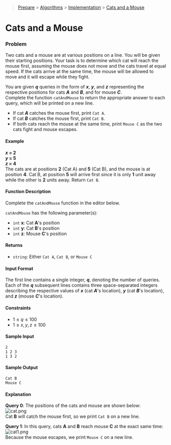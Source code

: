 > [Prepare](https://www.hackerrank.com/dashboard) > [Algorithms](https://www.hackerrank.com/domains/algorithms) > 
[Implementation](https://www.hackerrank.com/domains/algorithms/implementation) > [Cats and a Mouse](https://www.hackerrank.com/challenges/cats-and-a-mouse/problem)
# Cats and a Mouse

### Problem
Two cats and a mouse are at various positions on a line. You will be given their starting positions. 
Your task is to determine which cat will reach the mouse first, assuming the mouse does not move and the cats travel at equal speed. 
If the cats arrive at the same time, the mouse will be allowed to move and it will escape while they fight.

You are given _**q**_ queries in the form of _**x**_, _**y**_, and _**z**_ representing the respective positions 
for cats _**A**_ and _**B**_, and for mouse _**C**_.<br/>
Complete the function `catAndMouse` to return the appropriate answer to each query, which will be printed on a new line.
- If cat _**A**_ catches the mouse first, print `Cat A`.
- If cat _**B**_ catches the mouse first, print `Cat B`.
- If both cats reach the mouse at the same time, print `Mouse C` as the two cats fight and mouse escapes.

#### Example
**_x_ = 2**<br/>
**_y_ = 5**<br/>
**_z_ = 4**<br/>
The cats are at positions **2** (Cat A) and **5** (Cat B), and the mouse is at position **4**. Cat B, at position **5** will 
arrive first since it is only **1** unit away while the other is **2** units away. Return `Cat B`.

#### Function Description
Complete the `catAndMouse` function in the editor below.

`catAndMouse` has the following parameter(s):
- `int` **x**: Cat **A**'s position
- `int` **y**: Cat **B**'s position
- `int` **z**: Mouse **C**'s position

#### Returns
- `string`: Either `Cat A`, `Cat B`, or `Mouse C`

#### Input Format
The first line contains a single integer, _**q**_, denoting the number of queries.<br/>
Each of the _**q**_ subsequent lines contains three space-separated integers describing the respective values of _**x**_ (cat _**A**_'s location),
_**y**_ (cat _**B**_'s location), and _**z**_ (mouse _**C**_'s location).

#### Constraints
- $1 \leq q \leq 100$
- $1 \leq x, y, z \leq 100$

#### Sample Input
```
2
1 2 3
1 3 2
```

#### Sample Output
```
Cat B
Mouse C
```

#### Explanation
**Query 0**: The positions of the cats and mouse are shown below:<br/>
![cat.png](https://s3.amazonaws.com/hr-challenge-images/0/1480434477-7418fccf34-cat.png) <br/>
Cat **B** will catch the mouse first, so we print `Cat B` on a new line.

**Query 1**: In this query, cats **A** and **B** reach mouse **C** at the exact same time:<br/>
![cat1.png](https://s3.amazonaws.com/hr-challenge-images/0/1480434557-601bef86ba-cat1.png) <br/>
Because the mouse escapes, we print `Mouse C` on a new line.
